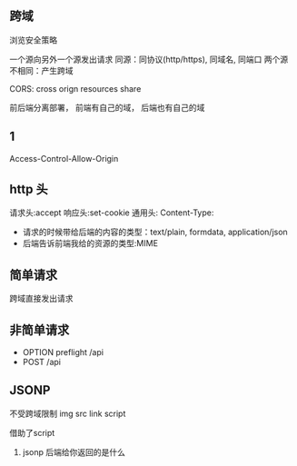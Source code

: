 ## 跨域
浏览安全策略

一个源向另外一个源发出请求
同源：同协议(http/https), 同域名, 同端口
两个源不相同：产生跨域

CORS: cross orign resources share

前后端分离部署， 前端有自己的域， 后端也有自己的域
## 1
Access-Control-Allow-Origin

## http 头
请求头:accept 
响应头:set-cookie
通用头:
Content-Type: 
- 请求的时候带给后端的内容的类型：text/plain, formdata, application/json
- 后端告诉前端我给的资源的类型:MIME

## 简单请求
跨域直接发出请求

## 非简单请求
- OPTION preflight /api
- POST /api

## JSONP
不受跨域限制
img
src 
link
script

借助了script

1. jsonp 后端给你返回的是什么